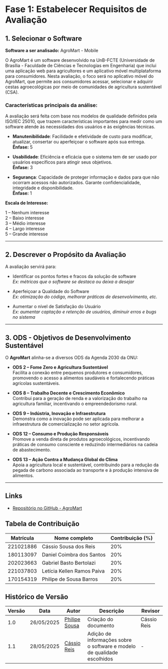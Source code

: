 # Fase 1: Estabelecer Requisitos de Avaliação

## 1. Selecionar o Software

**Software a ser analisado:** AgroMart - Mobile

O AgroMart é um software desenvolvido na UnB-FCTE (Universidade de Brasília - Faculdade de Ciências e Tecnologias em Engenharia) que inclui uma aplicação web para agricultores e um aplicativo móvel multiplataforma para consumidores. Nesta avaliação, o foco será no aplicativo móvel do AgroMart, que permite aos consumidores acessar, selecionar e adquirir cestas agroecológicas por meio de comunidades de agricultura sustentável (CSA).

### Características principais da análise:

A avaliação será feita com base nos modelos de qualidade definidos pela ISO/IEC 25010, que trazem características importantes para medir como um software atende às necessidades dos usuários e às exigências técnicas.

- **Manutenibilidade**: Facilidade e efetividade de custo para modificar, atualizar, consertar ou aperfeiçoar o software após sua entrega.  
  **Ênfase:** 5

- **Usabilidade**: Eficiência e eficácia que o sistema tem de ser usado por usuários específicos para atingir seus objetivos.  
  **Ênfase:** 3

- **Segurança**: Capacidade de proteger informação e dados para que não ocorram acessos não autorizados. Garante confidencialidade, integridade e disponibilidade.  
  **Ênfase:** 1

**Escala de Interesse:**

1 – Nenhum interesse  
2 – Baixo interesse  
3 – Médio interesse  
4 – Largo interesse  
5 – Grande interesse

---

## 2. Descrever o Propósito da Avaliação

A avaliação servirá para:

- Identificar os pontos fortes e fracos da solução de software  
  _Ex: métricas que o software se destaca ou deixa a desejar_

- Aperfeiçoar a Qualidade do Software  
  _Ex: otimização do código, melhorar práticas de desenvolvimento, etc._

- Aumentar o nível de Satisfação do Usuário  
  _Ex: aumentar captação e retenção de usuários, diminuir erros e bugs no sistema_

---

## 3. ODS - Objetivos de Desenvolvimento Sustentável

O **AgroMart** alinha-se a diversos ODS da Agenda 2030 da ONU:

- **ODS 2 – Fome Zero e Agricultura Sustentável**  
  Facilita a conexão entre pequenos produtores e consumidores, promovendo o acesso a alimentos saudáveis e fortalecendo práticas agrícolas sustentáveis.

- **ODS 8 – Trabalho Decente e Crescimento Econômico**  
  Contribui para a geração de renda e a valorização do trabalho na agricultura familiar, incentivando o empreendedorismo rural.

- **ODS 9 – Indústria, Inovação e Infraestrutura**  
  Demonstra como a inovação pode ser aplicada para melhorar a infraestrutura de comercialização no setor agrícola.

- **ODS 12 – Consumo e Produção Responsáveis**  
  Promove a venda direta de produtos agroecológicos, incentivando práticas de consumo consciente e reduzindo intermediários na cadeia de abastecimento.

- **ODS 13 – Ação Contra a Mudança Global do Clima**  
  Apoia a agricultura local e sustentável, contribuindo para a redução da pegada de carbono associada ao transporte e à produção intensiva de alimentos.

---

## Links

- [Repositório no GitHub - AgroMart](https://github.com/AgroMart)

## Tabela de Contribuição

| Matrícula | Nome completo              | Contribuição (%) |
| --------- | -------------------------- | ---------------- |
| 221021886 | Cássio Sousa dos Reis      | 20%              |
| 180113097 | Daniel Coimbra dos Santos  | 20%              |
| 202023663 | Gabriel Basto Bertolazi    | 20%              |
| 221037803 | Letícia Kellen Ramos Paiva | 20%              |
| 170154319 | Philipe de Sousa Barros    | 20%              |

## Histórico de Versão

| Versão | Data       | Autor                                            | Descrição                                                               | Revisor     |
| ------ | ---------- | ------------------------------------------------ | ----------------------------------------------------------------------- | ----------- |
| 1.0    | 26/05/2025 | [Philipe Sousa](https://github.com/PhilipeSousa) | Criação do documento                                                    | Cássio Reis |
| 1.1    | 28/05/2025 | [Cássio Reis](https://github.com/csreis72)       | Adição de informações sobre o software e modelo de qualidade escolhidos | -           |
